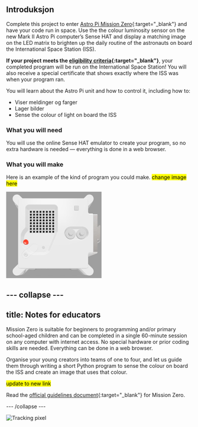 ## Introduksjon

Complete this project to enter [Astro Pi Mission Zero](https://astro-pi.org/mission-zero){:target="_blank"} and have your code run in space. Use the the colour luminosity sensor on the new Mark II Astro Pi computer’s Sense HAT and display a matching image on the LED matrix to brighten up the daily routine of the astronauts on board the International Space Station (ISS).

**If your project meets the [eligibility criteria](https://astro-pi.org/mission-zero/eligibility){:target="_blank"}**, your completed program will be run on the International Space Station! You will also receive a special certificate that shows exactly where the ISS was when your program ran.

You will learn about the Astro Pi unit and how to control it, including how to:
+ Viser meldinger og farger
+ Lager bilder
+ Sense the colour of light on board the ISS

### What you will need

You will use the online Sense HAT emulator to create your program, so no extra hardware is needed — everything is done in a web browser.

### What you will make

Here is an example of the kind of program you could make. <mark>change image here</mark>

![The Trinket Sense HAT emulator running a sample program which scrolls the humidity value across the LED matrix and then displays a picture of a fish.](images/M0_4.gif)


--- collapse ---
---
title: Notes for educators
---

Mission Zero is suitable for beginners to programming and/or primary school-aged children and can be completed in a single 60-minute session on any computer with internet access. No special hardware or prior coding skills are needed. Everything can be done in a web browser.

Organise your young creators into teams of one to four, and let us guide them through writing a short Python program to sense the colour on board the ISS and create an image that uses that colour.

<mark> update to new link </mark>

Read the [official guidelines document](https://astro-pi.org/media/mission-zero-guidelines/Astro_Pi_Mission_Zero_Guidelines_2021_22-en.pdf){:target="_blank"} for Mission Zero.

--- /collapse ---

![Tracking pixel](https://code.org/api/hour/begin_raspberrypi_astropi.png)
